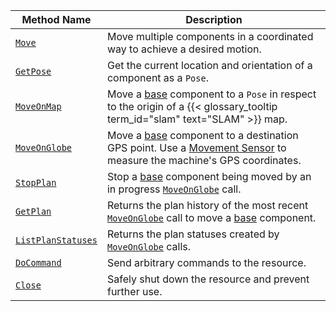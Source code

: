 <!-- prettier-ignore -->
Method Name | Description
----------- | -----------
[`Move`](/mobility/motion/#move) | Move multiple components in a coordinated way to achieve a desired motion.
[`GetPose`](/mobility/motion/#getpose) | Get the current location and orientation of a component as a `Pose`.
[`MoveOnMap`](/mobility/motion/#moveonmap) | Move a [base](/components/base/) component to a `Pose` in respect to the origin of a {{< glossary_tooltip term_id="slam" text="SLAM" >}} map.
[`MoveOnGlobe`](/mobility/motion/#moveonglobe) | Move a [base](/components/base/) component to a destination GPS point. Use a [Movement Sensor](/components/movement-sensor/) to measure the machine's GPS coordinates.
[`StopPlan`](/mobility/motion/#stopplan) | Stop a [base](/components/base/) component being moved by an in progress [`MoveOnGlobe`](/mobility/motion/#moveonglobe) call.
[`GetPlan`](/mobility/motion/#getplan) | Returns the plan history of the most recent [`MoveOnGlobe`](/mobility/motion/#moveonglobe) call to move a [base](/components/base/) component.
[`ListPlanStatuses`](/mobility/motion/#listplanstatuses) | Returns the plan statuses created by [`MoveOnGlobe`](/mobility/motion/#moveonglobe) calls.
[`DoCommand`](/mobility/motion/#docommand)     | Send arbitrary commands to the resource.
[`Close`](/mobility/motion/#close) | Safely shut down the resource and prevent further use.
